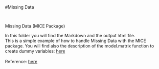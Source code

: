#Missing Data

<br>

Missing Data (MICE Package)
<br>

In this folder you will find the Markdown and the output html file.
<br>
This is a simple example of how to handle Missing Data with the MICE package. You will find also the description of 
the model.matrix function to create dummy variables: [here](https://moscosof.github.io/Missing_Data/MissingData_modelmatrix.html)
<br>                                                       
Reference: [here](http://www.datasciencecentral.com/profiles/blogs/handling-missing-data-with-mice-package)
